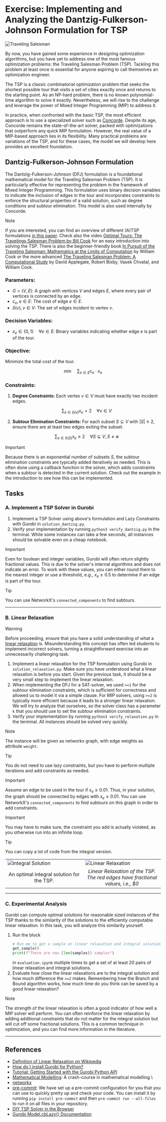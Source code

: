 # Exercise: Implementing and Analyzing the Dantzig-Fulkerson-Johnson Formulation for TSP

![Traveling Salesman](./.assets/dall-e-tsp.png)

By now, you have gained some experience in designing optimization algorithms,
but you have yet to address one of the most famous optimization problems: the
Traveling Salesman Problem (TSP). Tackling this problem at least once is
essential for anyone aspiring to call themselves an optimization engineer.

The TSP is a classic combinatorial optimization problem that seeks the shortest
possible tour that visits a set of cities exactly once and returns to the
starting point. As an NP-hard problem, there is no known polynomial-time
algorithm to solve it exactly. Nevertheless, we will rise to the challenge and
leverage the power of Mixed Integer Programming (MIP) to address it.

In practice, when confronted with the basic TSP, the most efficient approach is
to use a specialized solver such as
[Concorde](http://www.math.uwaterloo.ca/tsp/concorde.html). Despite its age,
Concorde remains the state-of-the-art solver, packed with optimizations that
outperform any quick MIP formulation. However, the real value of a MIP-based
approach lies in its flexibility. Many practical problems are variations of the
TSP, and for these cases, the model we will develop here provides an excellent
foundation.

## Dantzig-Fulkerson-Johnson Formulation

The Dantzig-Fulkerson-Johnson (DFJ) formulation is a foundational mathematical
model for the Traveling Salesman Problem (TSP). It is particularly effective for
representing the problem in the framework of Mixed Integer Programming. This
formulation uses binary decision variables to indicate the inclusion of edges in
the tour and incorporates constraints to enforce the structural properties of a
valid solution, such as degree conditions and subtour elimination. This model is
also used internally by Concorde.

> [!NOTE]
>
> If you are interested, you can find an overview of different (A)TSP
> formulations
> [in this paper](https://mate.unipv.it/~gualandi/famo2conti/papers/tsp_formulations.pdf).
> Check also the video
> [Optimal Tours: The Travelings Salesman Problem by Bill Cook](https://www.youtube.com/watch?v=tChnXG6ulyE)
> for an easy introduction into solving the TSP. There is also the
> beginner-friendly book
> [In Pursuit of the Traveling Salesman: Mathematics at the Limits of Computation](https://press.princeton.edu/books/paperback/9780691163529/in-pursuit-of-the-traveling-salesman)
> by William Cook or the more advanced
> [The Traveling Salesman Problem: A Computational Study](https://press.princeton.edu/books/hardcover/9780691129938/the-traveling-salesman-problem)
> by David Applegate, Robert Bixby, Vasek Chvatal, and William Cook.

### Parameters:

- $G = (V, E)$: A graph with vertices $V$ and edges $E$, where every pair of
  vertices is connected by an edge.
- $c_e, e\in E$: The cost of edge $e \in E$.
- $\delta(v), v\in V$: The set of edges incident to vertex $v$.

### Decision Variables:

- $x_e \in \{0, 1\} \quad \forall e \in E$: Binary variables indicating whether
  edge $e$ is part of the tour.

### Objective:

Minimize the total cost of the tour.

$$\min \quad \sum_{e\in E} c_e\cdot x_e$$

### Constraints:

1. **Degree Constraints:** Each vertex $v \in V$ must have exactly two incident
   edges.

   $$\sum_{e \in \delta(v)} x_e = 2 \quad \forall v \in V$$

2. **Subtour Elimination Constraints:** For each subset $S \subseteq V$ with
   $|S| \geq 2$, ensure there are at least two edges exiting the subset.

   $$\sum_{e \in \delta(S)} x_e \geq 2 \quad \forall S \subsetneq V, S \neq \emptyset$$

> [!IMPORTANT]
>
> Because there is an exponential number of subsets $S$, the subtour elimination
> constraints are typically added iteratively as needed. This is often done
> using a callback function in the solver, which adds constraints when a subtour
> is detected in the current solution. Check out the example in the introduction
> to see how this can be implemented.

## Tasks

### A. Implement a TSP Solver in Gurobi

1. Implement a TSP Solver using above's formulation and Lazy Constraints with
   Gurobi in `solution_dantzig.py`.
2. Verify your implementation by running `python3 verify_dantzig.py` in the
   terminal. While some instances can take a few seconds, all instances should
   be solvable even on a cheap notebook.

> [!IMPORTANT]
>
> Even for boolean and integer variables, Gurobi will often return slightly
> fractional values. This is due to the solver's internal algorithms and does
> not indicate an error. To work with these values, you can either round them to
> the nearest integer or use a threshold, e.g., $x_e \geq 0.5$ to determine if
> an edge is part of the tour.

> [!TIP]
>
> You can use NetworkX's `connected_components` to find subtours.

---

### B. Linear Relaxation

> [!WARNING]
>
> Before proceeding, ensure that you have a solid understanding of what a
> [linear relaxation](https://en.wikipedia.org/wiki/Linear_programming_relaxation)
> is. Misunderstanding this concept has often led students to implement
> incorrect solvers, turning a straightforward exercise into an unnecessarily
> challenging task.

1. Implement a linear relaxation for the TSP formulation using Gurobi in
   `solution_relaxation.py`. Make sure you have understood what a linear
   relaxation is before you start. Given the previous task, it should be a very
   small step to implement the linear relaxation.
2. When implementing the DFJ for a SAT-solver, we used `>=1` for the subtour
   elimination constraints, which is sufficient for correctness and allowed us
   to model it via a simple clause. For MIP solvers, using `>=2` is typically
   more efficient because it leads to a stronger linear relaxation. We will try
   to analyze that ourselves, so the solver class has a parameter `k` that you
   should use to set the subtour elimination constraints.
3. Verify your implementation by running `python3 verify_relaxation.py` in the
   terminal. All instances should be solved very quickly.

> [!NOTE]
>
> The instance will be given as networkx graph, with edge weights as attribute
> `weight`.

> [!TIP]
>
> You do not need to use lazy constraints, but you have to perform multiple
> iterations and add constraints as needed.

> [!IMPORTANT]
>
> Assume an edge to be used in the tour if $x_e \geq 0.01$. Thus, in your
> solution, the graph should be connected by edges with $x_e \geq 0.01$. You can
> use NetworkX's `connected_components` to find subtours on this graph in order
> to add constraints.

> [!IMPORTANT]
>
> You may have to make sure, the constraint you add is actually violated, as you
> otherwise run into an infinite loop.

> [!TIP]
>
> You can copy a lot of code from the integral version.

<table>
  <tr>
    <td style="width: 50%;">
      <img src="./.assets/optimal_tsp.png" alt="Integral Solution" />
    </td>
    <td style="width: 50%;">
      <img src="./.assets/linear_relaxation.png" alt="Linear Relaxation" />
    </td>
  </tr>
  <tr>
    <td style="text-align: center;">
      An optimal integral solution for the TSP.
    </td>
    <td style="text-align: center;">
      <em>Linear Relaxation of the TSP. The red edges have fractional values, i.e., $0<x<1$, most of the time $x=0.5$. The linear relaxation is connected when applying the subtour elimination constraints on all edges with $x\geq \varepsilon$.</em>
    </td>
  </tr>
</table>

---

### C. Experimental Analysis

Gurobi can compute optimal solutions for reasonable sized instances of the TSP
thanks to the similarity of the solutions to the efficiently computable linear
relaxation. In this task, you will analyze this similarity yourself.

1. Run the block
   ```python
   # Run me to get a sample on linear relaxation and integral solution
   get_sample()
   print(f"There are now {len(samples)} samples")
   ```
   in `evaluation.ipynb` multiple times to get a set of at least 20 pairs of
   linear relaxation and integral solutions.
2. Evaluate how close the linear relaxations are to the integral solution and
   how much difference the `>=2` makes. Remembering how the Branch and Bound
   algorithm works, how much time do you think can be saved by a good linear
   relaxation?

> [!NOTE]
>
> The strength of the linear relaxation is often a good indicator of how well a
> MIP solver will perform. You can often reinforce the linear relaxation by
> adding additional constraints that do not matter for the integral solution but
> will cut off some fractional solutions. This is a common technique in
> optimization, and you can find more information in the literature.

---

## References

- [Definition of Linear Relaxation on Wikipedia](https://en.wikipedia.org/wiki/Linear_programming_relaxation)
- [How do I install Gurobi for Python?](https://support.gurobi.com/hc/en-us/articles/360044290292-How-do-I-install-Gurobi-for-Python)
- [Tutorial: Getting Started with the Gurobi Python API](https://support.gurobi.com/hc/en-us/articles/17278438215313-Tutorial-Getting-Started-with-the-Gurobi-Python-API)
- [Mathematical Modelling](https://www.gurobi.com/resources/math-programming-modeling-basics/):
  A crash-course in mathematical modelling.\
- [networkx](https://networkx.org/documentation/stable/tutorial.html)
- [pre-commit](https://pre-commit.com/): We have set up a pre-commit
  configuration for you that you can use to quickly pretty up and check your
  code. You can install it by running `pip install pre-commit` and then
  `pre-commit run --all-files` to run it on all files in your repository.
- [DIY TSP Solver in the Browser](https://www.math.uwaterloo.ca/tsp/D3/bootQ.html)
- [Gurobi Model.cbLazy() Documentation](https://www.gurobi.com/documentation/current/refman/py_model_cblazy.html)

